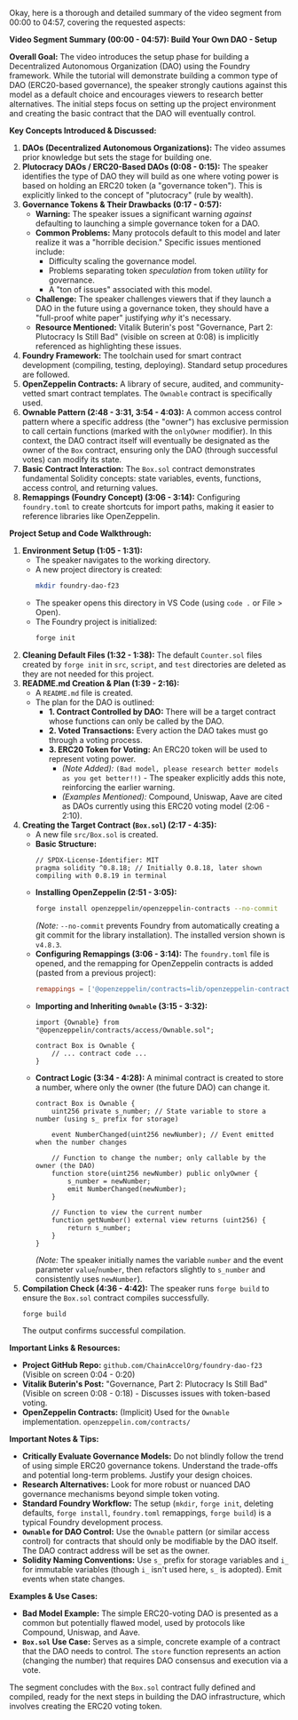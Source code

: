 Okay, here is a thorough and detailed summary of the video segment from 00:00 to 04:57, covering the requested aspects:

**Video Segment Summary (00:00 - 04:57): Build Your Own DAO - Setup**

**Overall Goal:**
The video introduces the setup phase for building a Decentralized Autonomous Organization (DAO) using the Foundry framework. While the tutorial will demonstrate building a common type of DAO (ERC20-based governance), the speaker strongly cautions against this model as a default choice and encourages viewers to research better alternatives. The initial steps focus on setting up the project environment and creating the basic contract that the DAO will eventually control.

**Key Concepts Introduced & Discussed:**

1.  **DAOs (Decentralized Autonomous Organizations):** The video assumes prior knowledge but sets the stage for building one.
2.  **Plutocracy DAOs / ERC20-Based DAOs (0:08 - 0:15):** The speaker identifies the type of DAO they will build as one where voting power is based on holding an ERC20 token (a "governance token"). This is explicitly linked to the concept of "plutocracy" (rule by wealth).
3.  **Governance Tokens & Their Drawbacks (0:17 - 0:57):**
    *   **Warning:** The speaker issues a significant warning *against* defaulting to launching a simple governance token for a DAO.
    *   **Common Problems:** Many protocols default to this model and later realize it was a "horrible decision." Specific issues mentioned include:
        *   Difficulty scaling the governance model.
        *   Problems separating token *speculation* from token *utility* for governance.
        *   A "ton of issues" associated with this model.
    *   **Challenge:** The speaker challenges viewers that if they launch a DAO in the future using a governance token, they should have a "full-proof white paper" justifying *why* it's necessary.
    *   **Resource Mentioned:** Vitalik Buterin's post "Governance, Part 2: Plutocracy Is Still Bad" (visible on screen at 0:08) is implicitly referenced as highlighting these issues.
4.  **Foundry Framework:** The toolchain used for smart contract development (compiling, testing, deploying). Standard setup procedures are followed.
5.  **OpenZeppelin Contracts:** A library of secure, audited, and community-vetted smart contract templates. The `Ownable` contract is specifically used.
6.  **Ownable Pattern (2:48 - 3:31, 3:54 - 4:03):** A common access control pattern where a specific address (the "owner") has exclusive permission to call certain functions (marked with the `onlyOwner` modifier). In this context, the DAO contract itself will eventually be designated as the owner of the `Box` contract, ensuring only the DAO (through successful votes) can modify its state.
7.  **Basic Contract Interaction:** The `Box.sol` contract demonstrates fundamental Solidity concepts: state variables, events, functions, access control, and returning values.
8.  **Remappings (Foundry Concept) (3:06 - 3:14):** Configuring `foundry.toml` to create shortcuts for import paths, making it easier to reference libraries like OpenZeppelin.

**Project Setup and Code Walkthrough:**

1.  **Environment Setup (1:05 - 1:31):**
    *   The speaker navigates to the working directory.
    *   A new project directory is created:
        ```bash
        mkdir foundry-dao-f23
        ```
    *   The speaker opens this directory in VS Code (using `code .` or File > Open).
    *   The Foundry project is initialized:
        ```bash
        forge init
        ```
2.  **Cleaning Default Files (1:32 - 1:38):** The default `Counter.sol` files created by `forge init` in `src`, `script`, and `test` directories are deleted as they are not needed for this project.
3.  **README.md Creation & Plan (1:39 - 2:16):**
    *   A `README.md` file is created.
    *   The plan for the DAO is outlined:
        *   **1. Contract Controlled by DAO:** There will be a target contract whose functions can only be called by the DAO.
        *   **2. Voted Transactions:** Every action the DAO takes must go through a voting process.
        *   **3. ERC20 Token for Voting:** An ERC20 token will be used to represent voting power.
            *   *(Note Added):* `(Bad model, please research better models as you get better!!)` - The speaker explicitly adds this note, reinforcing the earlier warning.
            *   *(Examples Mentioned):* Compound, Uniswap, Aave are cited as DAOs currently using this ERC20 voting model (2:06 - 2:10).
4.  **Creating the Target Contract (`Box.sol`) (2:17 - 4:35):**
    *   A new file `src/Box.sol` is created.
    *   **Basic Structure:**
        ```solidity
        // SPDX-License-Identifier: MIT
        pragma solidity ^0.8.18; // Initially 0.8.18, later shown compiling with 0.8.19 in terminal
        ```
    *   **Installing OpenZeppelin (2:51 - 3:05):**
        ```bash
        forge install openzeppelin/openzeppelin-contracts --no-commit
        ```
        *(Note:* `--no-commit` prevents Foundry from automatically creating a git commit for the library installation). The installed version shown is `v4.8.3`.
    *   **Configuring Remappings (3:06 - 3:14):** The `foundry.toml` file is opened, and the remapping for OpenZeppelin contracts is added (pasted from a previous project):
        ```toml
        remappings = ['@openzeppelin/contracts=lib/openzeppelin-contracts/contracts']
        ```
    *   **Importing and Inheriting `Ownable` (3:15 - 3:32):**
        ```solidity
        import {Ownable} from "@openzeppelin/contracts/access/Ownable.sol";

        contract Box is Ownable {
            // ... contract code ...
        }
        ```
    *   **Contract Logic (3:34 - 4:28):** A minimal contract is created to store a number, where only the owner (the future DAO) can change it.
        ```solidity
        contract Box is Ownable {
            uint256 private s_number; // State variable to store a number (using s_ prefix for storage)

            event NumberChanged(uint256 newNumber); // Event emitted when the number changes

            // Function to change the number; only callable by the owner (the DAO)
            function store(uint256 newNumber) public onlyOwner {
                s_number = newNumber;
                emit NumberChanged(newNumber);
            }

            // Function to view the current number
            function getNumber() external view returns (uint256) {
                return s_number;
            }
        }
        ```
        *(Note:* The speaker initially names the variable `number` and the event parameter `value`/`number`, then refactors slightly to `s_number` and consistently uses `newNumber`).
5.  **Compilation Check (4:36 - 4:42):** The speaker runs `forge build` to ensure the `Box.sol` contract compiles successfully.
    ```bash
    forge build
    ```
    The output confirms successful compilation.

**Important Links & Resources:**

*   **Project GitHub Repo:** `github.com/ChainAccelOrg/foundry-dao-f23` (Visible on screen 0:04 - 0:20)
*   **Vitalik Buterin's Post:** "Governance, Part 2: Plutocracy Is Still Bad" (Visible on screen 0:08 - 0:18) - Discusses issues with token-based voting.
*   **OpenZeppelin Contracts:** (Implicit) Used for the `Ownable` implementation. `openzeppelin.com/contracts/`

**Important Notes & Tips:**

*   **Critically Evaluate Governance Models:** Do not blindly follow the trend of using simple ERC20 governance tokens. Understand the trade-offs and potential long-term problems. Justify your design choices.
*   **Research Alternatives:** Look for more robust or nuanced DAO governance mechanisms beyond simple token voting.
*   **Standard Foundry Workflow:** The setup (`mkdir`, `forge init`, deleting defaults, `forge install`, `foundry.toml` remappings, `forge build`) is a typical Foundry development process.
*   **`Ownable` for DAO Control:** Use the `Ownable` pattern (or similar access control) for contracts that should only be modifiable by the DAO itself. The DAO contract address will be set as the owner.
*   **Solidity Naming Conventions:** Use `s_` prefix for storage variables and `i_` for immutable variables (though `i_` isn't used here, `s_` is adopted). Emit events when state changes.

**Examples & Use Cases:**

*   **Bad Model Example:** The simple ERC20-voting DAO is presented as a common but potentially flawed model, used by protocols like Compound, Uniswap, and Aave.
*   **`Box.sol` Use Case:** Serves as a simple, concrete example of a contract that the DAO needs to control. The `store` function represents an action (changing the number) that requires DAO consensus and execution via a vote.

The segment concludes with the `Box.sol` contract fully defined and compiled, ready for the next steps in building the DAO infrastructure, which involves creating the ERC20 voting token.
